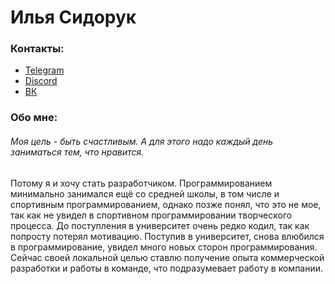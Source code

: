# Илья Сидорук

### Контакты:
- [Telegram](https://t.me/ItachiUchiha228)
- [Discord](https://discordapp.com/users/303174460473606144/)
- [ВК](https://vk.com/s1mp0l)

### Обо мне:
###### Моя цель - быть счастливым. А для этого надо каждый день заниматься тем, что нравится. 
Потому я и хочу стать разработчиком. Программированием минимально занимался ещё со средней школы,
в том числе и спортивным программированием, однако позже понял, что это не мое, так как не
увидел в спортивном программировании творческого процесса. До поступления в университет
очень редко кодил, так как попросту потерял мотивацию. Поступив в университет, снова влюбился в
программирование, увидел много новых сторон программирования. Сейчас своей локальной целью ставлю получение
опыта коммерческой разработки и работы в команде, что подразумевает работу в компании.

